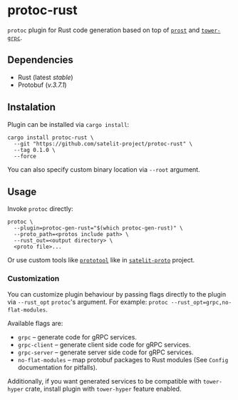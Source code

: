 # protoc-rust

`protoc` plugin for Rust code generation based on top of
[`prost`](https://github.com/danburkert/prost) and
[`tower-grpc`](https://github.com/tower-rs/tower-grpc).

## Dependencies

- Rust (latest _stable_)
- Protobuf (_v.3.7.1_)

## Instalation

Plugin can be installed via `cargo install`: 

```
cargo install protoc-rust \
  --git "https://github.com/satelit-project/protoc-rust" \
  --tag 0.1.0 \
  --force
```

You can also specify custom binary location via `--root` argument.

## Usage

Invoke `protoc` directly:

```
protoc \
  --plugin=protoc-gen-rust="$(which protoc-gen-rust)" \
  --proto_path=<protos include path> \
  --rust_out=<output directory> \
  <proto file>...
```

Or use custom tools like [`prototool`](https://github.com/uber/prototool) like in [`satelit-proto`](https://github.com/satelit-project/satelit-proto) project.

### Customization

You can customize plugin behaviour by passing flags directly to the
plugin via `--rust_opt` `protoc`'s argument. For example: `protoc
--rust_opt=grpc,no-flat-modules`.

Available flags are:

* `grpc` – generate code for gRPC services.
* `grpc-client` – generate client side code for gRPC services.
* `grpc-server` – generate server side code for gRPC services.
* `no-flat-modules` – map protobuf packages to Rust modules (See
  `Config` documentation for pitfalls).
  
Additionally, if you want generated services to be compatible with
`tower-hyper` crate, install plugin with `tower-hyper` feature enabled.
